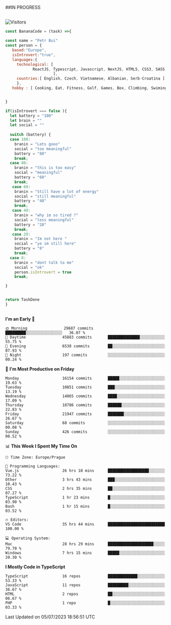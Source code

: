 ##IN PROGRESS
##
![Visitors](https://komarev.com/ghpvc/?username=petrbui&style=for-the-badge&label=Visitors+👀)
```Javascript
const BananaCode = (task) =>{

const name = "Petr Bui"
const person = {
   based:"Europe",
   isIntrovert:"true",
   languages:{
     technological: [ 
            ReactJS, Typescript, Javascript, NextJS, HTML5, CSS3, SASS, Redux, Node, Storybook, Styled-Component
                     ],
     countries:[ English, Czech, Vietnamese, Albanian, Serb-Croatina ]
     },
   hobby : [ Cooking, Eat, Fitness, Golf, Games, Box, Climbing, Swiming],


}

if(isIntrovert === false ){
  let battery = "100"
  let brain = ""
  let social = ""
  
  switch (battery) {
  case 100:
    branin = "Lets gooo"
    social = "too meaningful"
    battery = "80"
    break;
  case 80:
    branin = "this is too easy"
    social = "meaningful"
    battery = "60"
    break;
   case 60:
    branin = "Still have a lot of energy"
    social = "still meaningful"
    battery = "40"
    break;
   case 40:
    branin = "why im so tired ?"
    social = "less meaningful"
    battery = "20"
    break;
   case 20:
    branin = "Im not here "
    social = "ye im still here"
    battery = "0"
    break;
  case 0:
    branin = "dont talk to me"
    social = "ok"
    person.isIntrovert = true
    break;

}


return TaskDone
}
```



##
<!--
[![My GitHub stats](https://github-readme-stats.vercel.app/api?username=petrbui&theme=github_dark)](https://github.com/anuraghazra/github-readme-stats)

[![My wakatime stats](https://github-readme-stats.vercel.app/api/wakatime?username=petrbui&theme=github_dark)](https://github.com/anuraghazra/github-readme-stats)
-->
<!--START_SECTION:waka-->
**I'm an Early 🐤** 

```text
🌞 Morning                29687 commits       █████████░░░░░░░░░░░░░░░░   36.07 % 
🌆 Daytime                45883 commits       ██████████████░░░░░░░░░░░   55.75 % 
🌃 Evening                6530 commits        ██░░░░░░░░░░░░░░░░░░░░░░░   07.93 % 
🌙 Night                  197 commits         ░░░░░░░░░░░░░░░░░░░░░░░░░   00.24 % 
```
📅 **I'm Most Productive on Friday** 

```text
Monday                   16154 commits       █████░░░░░░░░░░░░░░░░░░░░   19.63 % 
Tuesday                  10851 commits       ███░░░░░░░░░░░░░░░░░░░░░░   13.19 % 
Wednesday                14065 commits       ████░░░░░░░░░░░░░░░░░░░░░   17.09 % 
Thursday                 18786 commits       ██████░░░░░░░░░░░░░░░░░░░   22.83 % 
Friday                   21947 commits       ███████░░░░░░░░░░░░░░░░░░   26.67 % 
Saturday                 68 commits          ░░░░░░░░░░░░░░░░░░░░░░░░░   00.08 % 
Sunday                   426 commits         ░░░░░░░░░░░░░░░░░░░░░░░░░   00.52 % 
```


📊 **This Week I Spent My Time On** 

```text
🕑︎ Time Zone: Europe/Prague

💬 Programming Languages: 
Vue.js                   26 hrs 10 mins      ██████████████████░░░░░░░   73.22 % 
Other                    3 hrs 43 mins       ███░░░░░░░░░░░░░░░░░░░░░░   10.43 % 
CSS                      2 hrs 35 mins       ██░░░░░░░░░░░░░░░░░░░░░░░   07.27 % 
TypeScript               1 hr 23 mins        █░░░░░░░░░░░░░░░░░░░░░░░░   03.90 % 
Bash                     1 hr 15 mins        █░░░░░░░░░░░░░░░░░░░░░░░░   03.52 % 

🔥 Editors: 
VS Code                  35 hrs 44 mins      █████████████████████████   100.00 % 

💻 Operating System: 
Mac                      28 hrs 29 mins      ████████████████████░░░░░   79.70 % 
Windows                  7 hrs 15 mins       █████░░░░░░░░░░░░░░░░░░░░   20.30 % 
```

**I Mostly Code in TypeScript** 

```text
TypeScript               16 repos            █████████████░░░░░░░░░░░░   53.33 % 
JavaScript               11 repos            █████████░░░░░░░░░░░░░░░░   36.67 % 
HTML                     2 repos             ██░░░░░░░░░░░░░░░░░░░░░░░   06.67 % 
PHP                      1 repo              █░░░░░░░░░░░░░░░░░░░░░░░░   03.33 % 
```




 Last Updated on 05/07/2023 18:56:51 UTC
<!--END_SECTION:waka-->
